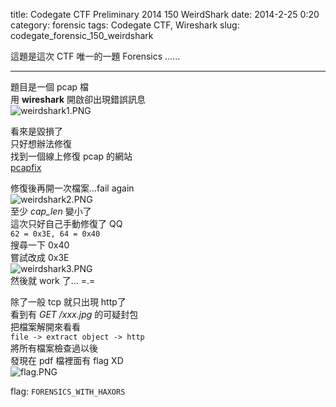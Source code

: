 title: Codegate CTF Preliminary 2014 150 WeirdShark
date: 2014-2-25 0:20
category: forensic
tags: Codegate CTF, Wireshark
slug: codegate_forensic_150_weirdshark

這題是這次 CTF 唯一的一題 Forensics ......  
* * *

題目是一個 pcap 檔  
用 **wireshark** 開啟卻出現錯誤訊息  
![weirdshark1.PNG]({filename}/images/codegate_2014_weirdshark_1.png)  

看來是毀損了  
只好想辦法修復  
找到一個線上修復 pcap 的網站  
[pcapfix](http://f00l.de/pcapfix/)  

修復後再開一次檔案...fail again  
![weirdshark2.PNG]({filename}/images/codegate_2014_weirdshark_2.png)  
至少 *cap\_len* 變小了  
這次只好自己手動修復了 QQ  
`62 = 0x3E, 64 = 0x40`  
搜尋一下 0x40  
嘗試改成 0x3E  
![weirdshark3.PNG]({filename}/images/codegate_2014_weirdshark_3.png)  
然後就 work 了... =.=  

除了一般 tcp 就只出現 http了  
看到有 *GET /xxx.jpg* 的可疑封包  
把檔案解開來看看  
`file -> extract object -> http`  
將所有檔案檢查過以後  
發現在 pdf 檔裡面有 flag XD  
![flag.PNG]({filename}/images/codegate_2014_weirdshark_flag.png)  
  
flag: `FORENSICS_WITH_HAXORS`  
